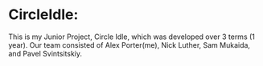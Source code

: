 # CircleIdle:
This is my Junior Project, Circle Idle, which was developed over 3 terms (1 year). Our team consisted of Alex Porter(me), Nick Luther, Sam Mukaida, and Pavel Svintsitskiy.

